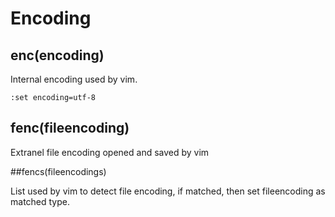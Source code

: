 # Encoding

## enc(encoding)

Internal encoding used by vim.

```
:set encoding=utf-8
```

## fenc(fileencoding)

Extranel file encoding opened and saved by vim

##fencs(fileencodings)

List used by vim to detect file encoding, if matched, then set fileencoding as
matched type.
